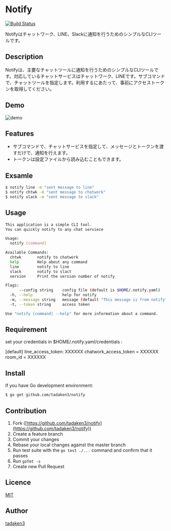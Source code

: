# Notify
[![Build Status](https://secure.travis-ci.org/tadaken3/notify.png)](https://secure.travis-ci.org/tadaken3/notify)


Notifyはチャットワーク、LINE、Slackに通知を行うためのシンプルなCLIツールです。

## Description

Notifyは、主要なチャットツールに通知を行うためのシンプルなCLIツールです。対応しているチャットサービスはチャットワーク、LINEです。サブコマンドで、チャットツールを指定します。利用するにあたって、事前にアクセストークンを取得してください。

## Demo

![demo](https://github.com/tadaken3/notify/blob/master/demo.gif)

## Features

- サブコマンドで、チャットサービスを指定して、メッセージとトークンを渡すだけで、通知を行えます。
- トークンは設定ファイルから読み込むこともできます。

## Exsamle

```bash
$ notify line -m "sent message to line"
$ notify chtwk -m "sent message to chatwork"
$ notify slack -m "sent message to slack"
```

## Usage
```bash
This application is a simple CLI tool.
You can quickly notify to any chat serviece

Usage:
  notify [command]

Available Commands:
  chtwk       notify to chatwork
  help        Help about any command
  line        notify to line
  slack       notify to slact
  version     Print the version number of notify

Flags:
      --config string    config file (default is $HOME/.notify.yaml)
  -h, --help             help for notify
  -m, --message string   message (default "This message is from notify")
  -t, --token string     access token

Use "notify [command] --help" for more information about a command.
```

## Requirement

set your credentials in $HOME/.notify.yaml/credentials :

[default]
line_access_token: XXXXXX
chatwork_access_token = XXXXXX
room_id = XXXXXX

## Install

If you have Go development environment:
```bash
$ go get github.com/tadaken3/notify
```

## Contribution

1. Fork ([https://github.com/tadaken3/notify](https://github.com/tadaken3/notify))
2. Create a feature branch
3. Commit your changes
4. Rebase your local changes against the master branch
5. Run test suite with the `go test ./...` command and confirm that it passes
6. Run `gofmt -s`
7. Create new Pull Request

## Licence

[MIT](https://github.com/tadaken3/notify/blob/master/LICENSE)

## Author

[tadaken3](https://github.com/tadaken3)
